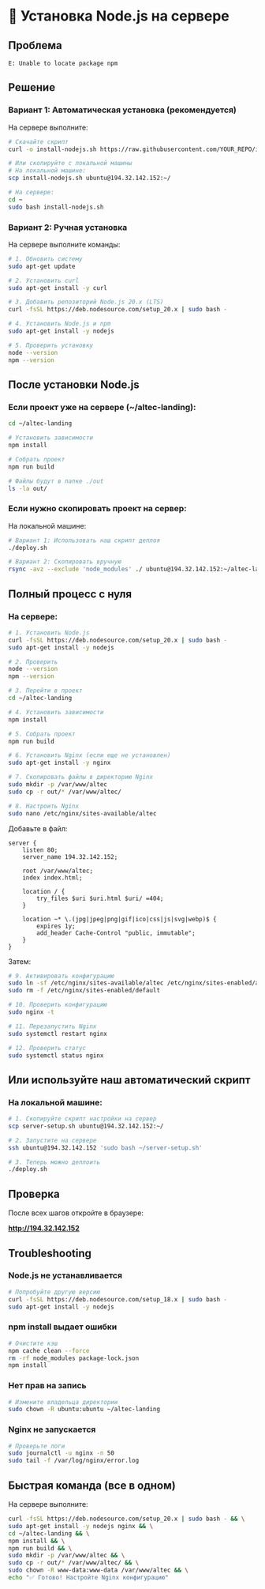 # 🔧 Установка Node.js на сервере

## Проблема
```
E: Unable to locate package npm
```

## Решение

### Вариант 1: Автоматическая установка (рекомендуется)

На сервере выполните:

```bash
# Скачайте скрипт
curl -o install-nodejs.sh https://raw.githubusercontent.com/YOUR_REPO/install-nodejs.sh

# Или скопируйте с локальной машины
# На локальной машине:
scp install-nodejs.sh ubuntu@194.32.142.152:~/

# На сервере:
cd ~
sudo bash install-nodejs.sh
```

### Вариант 2: Ручная установка

На сервере выполните команды:

```bash
# 1. Обновить систему
sudo apt-get update

# 2. Установить curl
sudo apt-get install -y curl

# 3. Добавить репозиторий Node.js 20.x (LTS)
curl -fsSL https://deb.nodesource.com/setup_20.x | sudo bash -

# 4. Установить Node.js и npm
sudo apt-get install -y nodejs

# 5. Проверить установку
node --version
npm --version
```

## После установки Node.js

### Если проект уже на сервере (~/altec-landing):

```bash
cd ~/altec-landing

# Установить зависимости
npm install

# Собрать проект
npm run build

# Файлы будут в папке ./out
ls -la out/
```

### Если нужно скопировать проект на сервер:

На локальной машине:

```bash
# Вариант 1: Использовать наш скрипт деплоя
./deploy.sh

# Вариант 2: Скопировать вручную
rsync -avz --exclude 'node_modules' ./ ubuntu@194.32.142.152:~/altec-landing/
```

## Полный процесс с нуля

### На сервере:

```bash
# 1. Установить Node.js
curl -fsSL https://deb.nodesource.com/setup_20.x | sudo bash -
sudo apt-get install -y nodejs

# 2. Проверить
node --version
npm --version

# 3. Перейти в проект
cd ~/altec-landing

# 4. Установить зависимости
npm install

# 5. Собрать проект
npm run build

# 6. Установить Nginx (если еще не установлен)
sudo apt-get install -y nginx

# 7. Скопировать файлы в директорию Nginx
sudo mkdir -p /var/www/altec
sudo cp -r out/* /var/www/altec/

# 8. Настроить Nginx
sudo nano /etc/nginx/sites-available/altec
```

Добавьте в файл:

```nginx
server {
    listen 80;
    server_name 194.32.142.152;
    
    root /var/www/altec;
    index index.html;
    
    location / {
        try_files $uri $uri.html $uri/ =404;
    }
    
    location ~* \.(jpg|jpeg|png|gif|ico|css|js|svg|webp)$ {
        expires 1y;
        add_header Cache-Control "public, immutable";
    }
}
```

Затем:

```bash
# 9. Активировать конфигурацию
sudo ln -sf /etc/nginx/sites-available/altec /etc/nginx/sites-enabled/altec
sudo rm -f /etc/nginx/sites-enabled/default

# 10. Проверить конфигурацию
sudo nginx -t

# 11. Перезапустить Nginx
sudo systemctl restart nginx

# 12. Проверить статус
sudo systemctl status nginx
```

## Или используйте наш автоматический скрипт

### На локальной машине:

```bash
# 1. Скопируйте скрипт настройки на сервер
scp server-setup.sh ubuntu@194.32.142.152:~/

# 2. Запустите на сервере
ssh ubuntu@194.32.142.152 'sudo bash ~/server-setup.sh'

# 3. Теперь можно деплоить
./deploy.sh
```

## Проверка

После всех шагов откройте в браузере:

**http://194.32.142.152**

## Troubleshooting

### Node.js не устанавливается
```bash
# Попробуйте другую версию
curl -fsSL https://deb.nodesource.com/setup_18.x | sudo bash -
sudo apt-get install -y nodejs
```

### npm install выдает ошибки
```bash
# Очистите кэш
npm cache clean --force
rm -rf node_modules package-lock.json
npm install
```

### Нет прав на запись
```bash
# Измените владельца директории
sudo chown -R ubuntu:ubuntu ~/altec-landing
```

### Nginx не запускается
```bash
# Проверьте логи
sudo journalctl -u nginx -n 50
sudo tail -f /var/log/nginx/error.log
```

## Быстрая команда (все в одном)

На сервере выполните:

```bash
curl -fsSL https://deb.nodesource.com/setup_20.x | sudo bash - && \
sudo apt-get install -y nodejs nginx && \
cd ~/altec-landing && \
npm install && \
npm run build && \
sudo mkdir -p /var/www/altec && \
sudo cp -r out/* /var/www/altec/ && \
sudo chown -R www-data:www-data /var/www/altec && \
echo "✅ Готово! Настройте Nginx конфигурацию"
```

